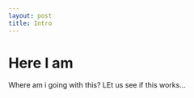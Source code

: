 ```yaml
---
layout: post
title: Intro
---
```


# Here I am

Where am i going with this? LEt us see if this works... 